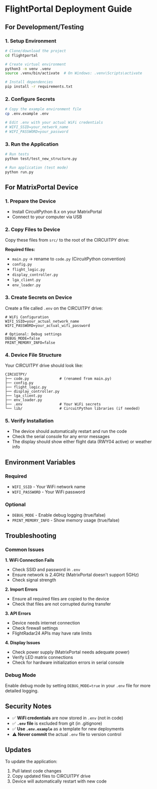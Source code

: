 # FlightPortal Deployment Guide

## For Development/Testing

### 1. Setup Environment
```bash
# Clone/download the project
cd flightportal

# Create virtual environment
python3 -m venv .venv
source .venv/bin/activate  # On Windows: .venv\Scripts\activate

# Install dependencies
pip install -r requirements.txt
```

### 2. Configure Secrets
```bash
# Copy the example environment file
cp .env.example .env

# Edit .env with your actual WiFi credentials
# WIFI_SSID=your_network_name
# WIFI_PASSWORD=your_password
```

### 3. Run the Application
```bash
# Run tests
python test/test_new_structure.py

# Run application (test mode)
python run.py
```

## For MatrixPortal Device

### 1. Prepare the Device
- Install CircuitPython 8.x on your MatrixPortal
- Connect to your computer via USB

### 2. Copy Files to Device
Copy these files from `src/` to the root of the CIRCUITPY drive:

**Required files:**
- `main.py` → rename to `code.py` (CircuitPython convention)
- `config.py`
- `flight_logic.py`
- `display_controller.py`
- `lga_client.py`
- `env_loader.py`

### 3. Create Secrets on Device
Create a file called `.env` on the CIRCUITPY drive:

```
# WiFi Configuration
WIFI_SSID=your_actual_network_name
WIFI_PASSWORD=your_actual_wifi_password

# Optional: Debug settings
DEBUG_MODE=false
PRINT_MEMORY_INFO=false
```

### 4. Device File Structure
Your CIRCUITPY drive should look like:
```
CIRCUITPY/
├── code.py              # (renamed from main.py)
├── config.py
├── flight_logic.py
├── display_controller.py
├── lga_client.py
├── env_loader.py
├── .env                 # Your WiFi secrets
└── lib/                 # CircuitPython libraries (if needed)
```

### 5. Verify Installation
- The device should automatically restart and run the code
- Check the serial console for any error messages
- The display should show either flight data (RWY04 active) or weather info

## Environment Variables

### Required
- `WIFI_SSID` - Your WiFi network name
- `WIFI_PASSWORD` - Your WiFi password

### Optional
- `DEBUG_MODE` - Enable debug logging (true/false)
- `PRINT_MEMORY_INFO` - Show memory usage (true/false)

## Troubleshooting

### Common Issues

**1. WiFi Connection Fails**
- Check SSID and password in `.env`
- Ensure network is 2.4GHz (MatrixPortal doesn't support 5GHz)
- Check signal strength

**2. Import Errors**
- Ensure all required files are copied to the device
- Check that files are not corrupted during transfer

**3. API Errors**
- Device needs internet connection
- Check firewall settings
- FlightRadar24 APIs may have rate limits

**4. Display Issues**
- Check power supply (MatrixPortal needs adequate power)
- Verify LED matrix connections
- Check for hardware initialization errors in serial console

### Debug Mode
Enable debug mode by setting `DEBUG_MODE=true` in your `.env` file for more detailed logging.

## Security Notes

- ✅ **WiFi credentials** are now stored in `.env` (not in code)
- ✅ **`.env` file** is excluded from git (in .gitignore)
- ✅ **Use `.env.example`** as a template for new deployments
- ⚠️  **Never commit** the actual `.env` file to version control

## Updates

To update the application:
1. Pull latest code changes
2. Copy updated files to CIRCUITPY drive
3. Device will automatically restart with new code